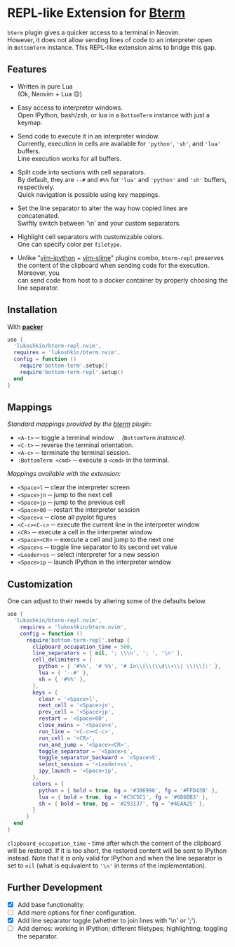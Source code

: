 # REPL-like Extension for [Bterm](https://github.com/lukoshkin/bterm.nvim)

`bterm` plugin gives a quicker access to a terminal in Neovim.  
However, it does not allow sending lines of code to an interpreter open  
in `BottomTerm` instance. This REPL-like extension aims to bridge this gap.


## Features

* Written in pure Lua<br>(Ok, Neovim + Lua 🙃)

* Easy access to interpreter windows.  
  Open IPython, bash/zsh, or lua in a `BottomTerm` instance with just a keymap.

* Send code to execute it in an interpreter window.  
  Currently, execution in cells are available for `'python'`, `'sh'`,
  and `'lua'` buffers.<br>Line execution works for all buffers.

* Split code into sections with cell separators.  
  By default, they are `--#` and `#%%` for `'lua'` and `'python'` and `'sh'`
  buffers, respectively.<br>Quick navigation is possible using key mappings.

* Set the line separator to alter the way how copied lines are concatenated.  
  Swiftly switch between '\n' and your custom separators.

* Highlight cell separators with customizable colors.  
  One can specify color per `filetype`.

* Unlike "[vim-ipython](https://github.com/hanschen/vim-ipython-cell)
  \+ [vim-slime](https://github.com/jpalardy/vim-slime)" plugins combo,
  `bterm-repl` preserves<br>the content of the clipboard when sending code
  for the execution. Moreover, you<br>can send code from host to a docker
  container by properly choosing the line separator.

## Installation

With [**packer**](https://github.com/wbthomason/packer.nvim)

```lua
use {
  'lukoshkin/bterm-repl.nvim',
  requires = 'lukoshkin/bterm.nvim',
  config = function ()
    require'bottom-term'.setup()
    require'bottom-term-repl'.setup()
  end
}
```


## Mappings

_Standard mappings provided by the [bterm](
https://github.com/lukoshkin/bterm.nvim) plugin:_  

* `<A-t>` ─ toggle a terminal window &emsp;_(_`BottomTerm` _instance)._
* `<C-t>` ─ reverse the terminal orientation.
* `<A-c>` ─ terminate the terminal session.
* `:BottomTerm <cmd>` ─ execute a `<cmd>` in the terminal.

_Mappings available with the extension:_

* `<Space>l` ─ clear the interpreter screen
* `<Space>jn` ─ jump to the next cell
* `<Space>jp` ─ jump to the previous cell
* `<Space>00` ─ restart the interpreter session
* `<Space>x` ─ close all pyplot figures
* `<C-c><C-c>` ─ execute the current line in the interpreter window
* `<CR>` ─ execute a cell in the interpreter window
* `<Space><CR>` ─ execute a cell and jump to the next one
* `<Space>s` ─ toggle line separator to its second set value
* `<Leader>ss` ─ select interpreter for a new session
* `<Space>ip` ─ launch IPython in the interpreter window


## Customization

One can adjust to their needs by altering some of the defaults below.

```lua
use {
  'lukoshkin/bterm-repl.nvim',
    requires = 'lukoshkin/bterm.nvim',
    config = function ()
      require'bottom-term-repl'.setup {
        clipboard_occupation_time = 500,
        line_separators = { nil, '; \\\n', '; ', '\n' },
        cell_delimiters = {
          python = { '#%%', '# %%', '# In\\[\\(\\d\\+\\| \\)\\]:' },
          lua = { '--#' },
          sh = { '#%%' },
        },
        keys = {
          clear = '<Space>l',
          next_cell = '<Space>jn',
          prev_cell = '<Space>jp',
          restart = '<Space>00',
          close_xwins = '<Space>x',
          run_line = '<C-c><C-c>',
          run_cell = '<CR>',
          run_and_jump = '<Space><CR>',
          toggle_separator = '<Space>s',
          toggle_separator_backward = '<Space>S',
          select_session = '<Leader>ss',
          ipy_launch = '<Space>ip',
        },
        colors = {
          python = { bold = true, bg = '#306998', fg = '#FFD43B' },
          lua = { bold = true, bg = '#C5C5E1', fg = '#6B6BB3' },
          sh = { bold = true, bg = '#293137', fg = '#4EAA25' },
        }
      }
  end
}
```
`clipboard_occupation_time` - time after which the content of the clipboard
will be restored. If it is too short, the restored content will be sent to
IPython instead. Note that it is only valid for IPython and when the line
separator is set to `nil` (what is equivalent to `'\n'` in terms of the
implementation).


## Further Development

- [x] Add base functionality.
- [ ] Add more options for finer configuration.
- [x] Add line separator toggle (whether to join lines with '\n' or ';').
- [ ] Add demos: working in IPython; different filetypes; highlighting;
      toggling the separator.
